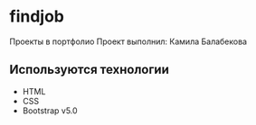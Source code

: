 # findjob
Проекты в портфолио
Проект выполнил: Камила Балабекова

## Используются технологии
- HTML
- CSS
- Bootstrap v5.0
